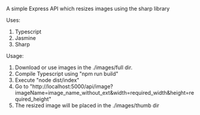 A simple Express API which resizes images using the sharp library

Uses:
1. Typescript
2. Jasmine
3. Sharp

Usage:
1. Download or use images in the ./images/full dir.
2. Compile Typescript using "npm run build"
3. Execute "node dist/index"
4. Go to "http://localhost:5000/api/image?imageName=image_name_without_ext&width=required_width&height=required_height"
5. The resized image will be placed in the ./images/thumb dir